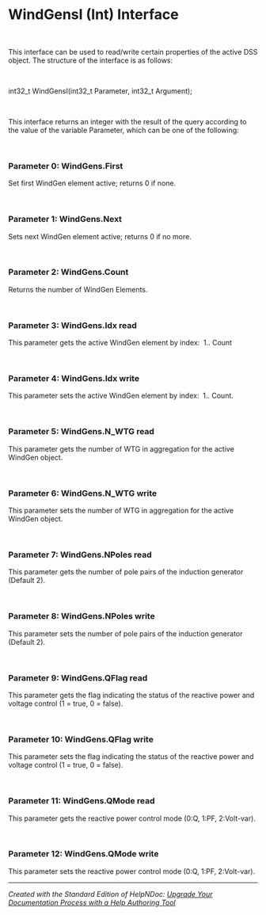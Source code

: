 # WindGensI (Int) Interface

&nbsp;

This interface can be used to read/write certain properties of the active DSS object. The structure of the interface is as follows:

&nbsp;

int32\_t WindGensI(int32\_t Parameter, int32\_t Argument);

&nbsp;

This interface returns an integer with the result of the query according to the value of the variable Parameter, which can be one of the following:

&nbsp;

### Parameter 0: WindGens.First

Set first WindGen element active; returns 0 if none.

&nbsp;

### Parameter 1: WindGens.Next

Sets next WindGen element active; returns 0 if no more.

&nbsp;

### Parameter 2: WindGens.Count

Returns the number of WindGen Elements.

&nbsp;

### Parameter 3: WindGens.Idx read

This parameter gets the active WindGen element by index:&nbsp; 1.. Count

&nbsp;

### Parameter 4: WindGens.Idx write

This parameter sets the active WindGen element by index:&nbsp; 1.. Count.

&nbsp;

### Parameter 5: WindGens.N\_WTG read

This parameter gets the number of WTG in aggregation for the active WindGen object.

&nbsp;

### Parameter 6: WindGens.N\_WTG write

This parameter sets the number of WTG in aggregation for the active WindGen object.

&nbsp;

### Parameter 7: WindGens.NPoles read

This parameter gets the number of pole pairs of the induction generator (Default 2).

&nbsp;

### Parameter 8: WindGens.NPoles write

This parameter sets the number of pole pairs of the induction generator (Default 2).

&nbsp;

### Parameter 9: WindGens.QFlag read

This parameter gets the flag indicating the status of the reactive power and voltage control (1 = true, 0 = false).

&nbsp;

### Parameter 10: WindGens.QFlag write

This parameter sets the flag indicating the status of the reactive power and voltage control (1 = true, 0 = false).

&nbsp;

### Parameter 11: WindGens.QMode read

This parameter gets the reactive power control mode (0:Q, 1:PF, 2:Volt-var).

&nbsp;

### Parameter 12: WindGens.QMode write

This parameter sets the reactive power control mode (0:Q, 1:PF, 2:Volt-var).

***
_Created with the Standard Edition of HelpNDoc: [Upgrade Your Documentation Process with a Help Authoring Tool](<https://www.helpndoc.com/news-and-articles/2022-09-27-why-use-a-help-authoring-tool-instead-of-microsoft-word-to-produce-high-quality-documentation/>)_

